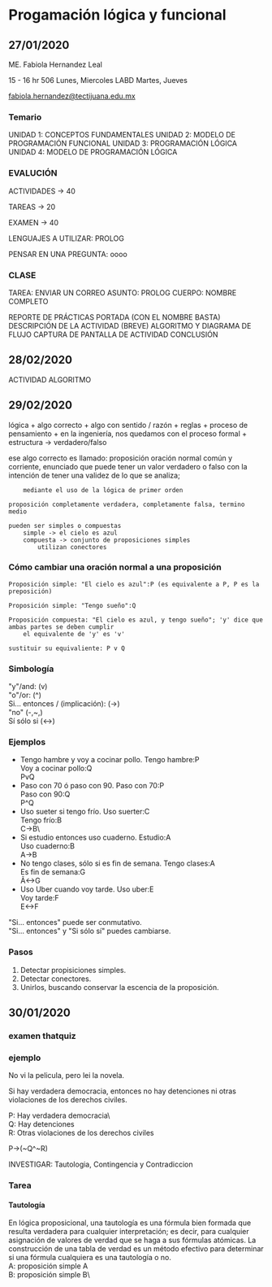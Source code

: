 # Progamación lógica y funcional
## 27/01/2020
ME. Fabiola Hernandez Leal

15 - 16 hr	506		Lunes, Miercoles
			LABD	Martes, Jueves
			
fabiola.hernandez@tectijuana.edu.mx

### Temario
UNIDAD 1: CONCEPTOS FUNDAMENTALES
UNIDAD 2: MODELO DE PROGRAMACIÓN FUNCIONAL
UNIDAD 3: PROGRAMACIÓN LÓGICA
UNIDAD 4: MODELO DE PROGRAMACIÓN LÓGICA

### EVALUCIÓN
ACTIVIDADES 		\-\>	40

TAREAS			\-\>	20

EXAMEN			\-\>	40
	
LENGUAJES A UTILIZAR: PROLOG

PENSAR EN UNA PREGUNTA: oooo

### CLASE
TAREA: ENVIAR UN CORREO 
	ASUNTO: 
		PROLOG
	CUERPO: 
		NOMBRE COMPLETO
		
REPORTE DE PRÁCTICAS
	PORTADA (CON EL NOMBRE BASTA)
	DESCRIPCIÓN DE LA ACTIVIDAD (BREVE)
	ALGORITMO Y DIAGRAMA DE FLUJO
	CAPTURA DE PANTALLA DE ACTIVIDAD
	CONCLUSIÓN
	
## 28/02/2020
ACTIVIDAD ALGORITMO

## 29/02/2020

lógica
	+ algo correcto
	+ algo con sentido / razón
	+ reglas
	+ proceso de pensamiento
	+ en la ingeniería, nos quedamos con el proceso formal
		+ estructura \-\> verdadero/falso
		
ese algo correcto es llamado: proposición
	oración normal común y corriente, enunciado que puede tener un valor verdadero o falso
		con la intención de tener una validez de lo que se analiza;

		mediante el uso de la lógica de primer orden
		
	proposición completamente verdadera, completamente falsa, termino medio
		
	pueden ser simples o compuestas
		simple -> el cielo es azul
		compuesta -> conjunto de proposiciones simples
			utilizan conectores
	
### Cómo cambiar una oración normal a una proposición
	Proposición simple: "El cielo es azul":P (es equivalente a P, P es la preposición)
	
	Proposición simple: "Tengo sueño":Q
	
	Proposición compuesta: "El cielo es azul, y tengo sueño"; 'y' dice que  ambas partes se deben cumplir
		el equivalente de 'y' es 'v'
	
	sustituir su equivaliente: P v Q
	
### Simbología
"y"/and:							(v)\
"o"/or:								(^)\
Si... entonces / (implicación): 				(\-\>)\
"no"								(\-,~,)\
Sí sólo si							(<\-\>)
	
### Ejemplos
+ Tengo hambre y voy a cocinar pollo.
	Tengo hambre:P\
	Voy a cocinar pollo:Q\
	PvQ
+ Paso con 70 ó paso con 90.
	Paso con 70:P\
	Paso con 90:Q\
	P^Q
+ Uso sueter si tengo frío.
	Uso suerter:C\
	Tengo frío:B\
	C\-\>B\
+ Si estudio entonces uso cuaderno.
	Estudio:A\
	Uso cuaderno:B\
	A\-\>B
+ No tengo clases, sólo si es fin de semana.
	Tengo clases:A\
	Es fin de semana:G\
	Ã<\-\>G
+ Uso Uber cuando voy tarde.
	Uso uber:E\
	Voy tarde:F\
	E<\-\>F
	
"Si... entonces" puede ser conmutativo.\
"Si... entonces" y "Si sólo sí" puedes cambiarse.

### Pasos
1. Detectar propisiciones simples.
2. Detectar conectores.
3. Unirlos, buscando conservar la escencia de la proposición.

## 30/01/2020
### examen thatquiz
### ejemplo
No vi la pelicula, pero lei la novela.

Si hay verdadera democracia, entonces no hay detenciones ni otras violaciones de los derechos civiles.

P: Hay verdadera democracia\  
Q: Hay detenciones\
R: Otras violaciones de los derechos civiles

P\-\>(~Q^~R)

INVESTIGAR:
Tautologia, Contingencia y Contradiccion
### Tarea
#### Tautología
En lógica proposicional, una tautología es una fórmula bien formada que resulta verdadera para cualquier interpretación; es decir, para cualquier asignación de valores de verdad que se haga a sus fórmulas atómicas. La construcción de una tabla de verdad es un método efectivo para determinar si una fórmula cualquiera es una tautología o no.\
A: proposición simple A\
B: proposición simple B\ 
